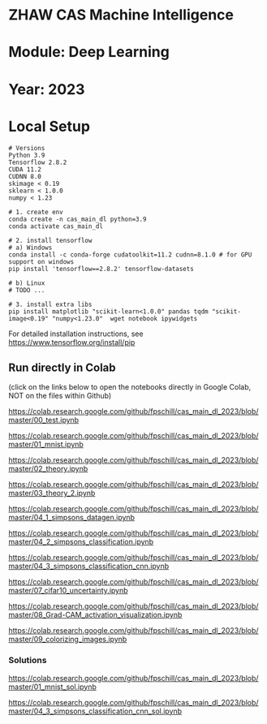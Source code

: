 # ZHAW CAS Machine Intelligence

# Module: Deep Learning

# Year: 2023


# Local Setup

    # Versions
	Python 3.9
	Tensorflow 2.8.2
	CUDA 11.2
	CUDNN 8.0
	skimage < 0.19
	sklearn < 1.0.0
	numpy < 1.23

    # 1. create env
    conda create -n cas_main_dl python=3.9
    conda activate cas_main_dl

    # 2. install tensorflow
	# a) Windows
	conda install -c conda-forge cudatoolkit=11.2 cudnn=8.1.0 # for GPU support on windows
    pip install 'tensorflow==2.8.2' tensorflow-datasets 

	# b) Linux
	# TODO ...
	
	# 3. install extra libs
	pip install matplotlib "scikit-learn<1.0.0" pandas tqdm "scikit-image<0.19" "numpy<1.23.0"  wget notebook ipywidgets
	
	
For detailed installation instructions, see https://www.tensorflow.org/install/pip


## Run directly in Colab

(click on the links below to open the notebooks directly in Google Colab, NOT on the files within Github)

https://colab.research.google.com/github/fpschill/cas_main_dl_2023/blob/master/00_test.ipynb

https://colab.research.google.com/github/fpschill/cas_main_dl_2023/blob/master/01_mnist.ipynb

https://colab.research.google.com/github/fpschill/cas_main_dl_2023/blob/master/02_theory.ipynb

https://colab.research.google.com/github/fpschill/cas_main_dl_2023/blob/master/03_theory_2.ipynb

https://colab.research.google.com/github/fpschill/cas_main_dl_2023/blob/master/04_1_simpsons_datagen.ipynb

https://colab.research.google.com/github/fpschill/cas_main_dl_2023/blob/master/04_2_simpsons_classification.ipynb

https://colab.research.google.com/github/fpschill/cas_main_dl_2023/blob/master/04_3_simpsons_classification_cnn.ipynb

https://colab.research.google.com/github/fpschill/cas_main_dl_2023/blob/master/07_cifar10_uncertainty.ipynb

https://colab.research.google.com/github/fpschill/cas_main_dl_2023/blob/master/08_Grad-CAM_activation_visualization.ipynb

https://colab.research.google.com/github/fpschill/cas_main_dl_2023/blob/master/09_colorizing_images.ipynb




### Solutions

https://colab.research.google.com/github/fpschill/cas_main_dl_2023/blob/master/01_mnist_sol.ipynb

https://colab.research.google.com/github/fpschill/cas_main_dl_2023/blob/master/04_3_simpsons_classification_cnn_sol.ipynb


